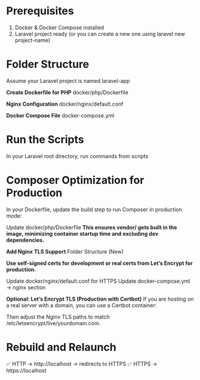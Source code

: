 # Prerequisites
1. Docker & Docker Compose installed
2. Laravel project ready (or you can create a new one using laravel new project-name)

# Folder Structure
Assume your Laravel project is named laravel-app

**Create Dockerfile for PHP**
docker/php/Dockerfile

**Nginx Configuration**
docker/nginx/default.conf

**Docker Compose File**
docker-compose.yml

# Run the Scripts
In your Laravel root directory, run commands from scripts

# Composer Optimization for Production
In your Dockerfile, update the build step to run Composer in production mode:

Update docker/php/Dockerfile
**This ensures vendor/ gets built in the image, minimizing container startup time and excluding dev dependencies.**

**Add Nginx TLS Support**
Folder Structure (New)

**Use self-signed certs for development or real certs from Let’s Encrypt for production.**

Update docker/nginx/default.conf for HTTPS
Update docker-compose.yml → nginx section

**Optional: Let’s Encrypt TLS (Production with Certbot)**
If you are hosting on a real server with a domain, you can use a Certbot container:

Then adjust the Nginx TLS paths to match /etc/letsencrypt/live/yourdomain.com.

# Rebuild and Relaunch
✅ HTTP → http://localhost → redirects to HTTPS
✅ HTTPS → https://localhost